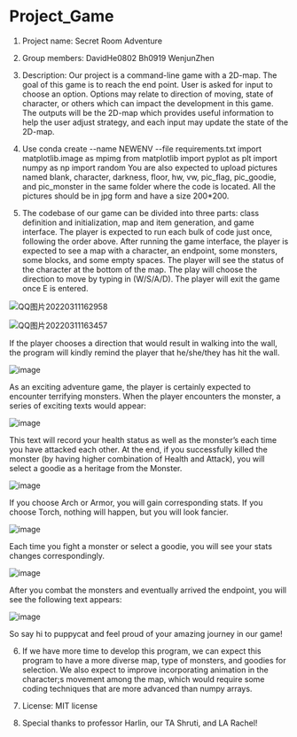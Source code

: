 # Project_Game 
1. Project name: Secret Room Adventure 

2. Group members: DavidHe0802 Bh0919 WenjunZhen

3. Description: Our project is a command-line game with a 2D-map. The goal of this game is to reach the end point. User is asked for input to choose an option. Options may relate to direction of moving, state of character, or others which can impact the development in this game. The outputs will be the 2D-map which provides useful information to help the user adjust strategy, and each input may update the state of the 2D-map. 

4. Use conda create --name NEWENV --file requirements.txt
import matplotlib.image as mpimg
from matplotlib import pyplot as plt
import numpy as np
import random
You are also expected to upload pictures named blank, character, darkness, floor, hw, vw, pic_flag, pic_goodie, and pic_monster in the same folder where the code is located. All the pictures should be in jpg form and have a size 200*200. 

5. The codebase of our game can be divided into three parts: class definition and initialization, map and item generation, and game interface. The player is expected to run each bulk of code just once, following the order above. After running the game interface, the player is expected to see a map with a character, an endpoint, some monsters, some blocks, and some empty spaces. The player will see the status of the character at the bottom of the map. The play will choose the direction to move by typing in (W/S/A/D). The player will exit the game once E is entered.

![QQ图片20220311162958](https://user-images.githubusercontent.com/100243902/157995679-a44a92aa-958a-41cd-a68e-b202ddc96946.png)

![QQ图片20220311163457](https://user-images.githubusercontent.com/100243902/157995764-6fc36c17-be25-4b6a-b9a5-f0d7727ab2b5.png)

If the player chooses a direction that would result in walking into the wall, the program will kindly remind the player that he/she/they has hit the wall.

![image](https://user-images.githubusercontent.com/100243902/157995792-286f9fdf-fc84-4f8e-b11c-a141bcbe495e.png)

As an exciting adventure game, the player is certainly expected to encounter terrifying monsters. When the player encounters the monster, a series of exciting texts would appear:

![image](https://user-images.githubusercontent.com/100243902/157995813-6c95c567-82b6-407d-ae65-37e49a4ecdce.png)

This text will record your health status as well as the monster’s each time you have attacked each other. At the end, if you successfully killed the monster (by having higher combination of Health and Attack), you will select a goodie as a heritage from the Monster.

![image](https://user-images.githubusercontent.com/100243902/157995827-03dc5eee-2e22-4f74-a702-534e9db40fb1.png)

If you choose Arch or Armor, you will gain corresponding stats. If you choose Torch, nothing will happen, but you will look fancier.

![image](https://user-images.githubusercontent.com/100243902/157995847-92de6b77-d93c-4590-962b-7d1dca00e2a1.png)

Each time you fight a monster or select a goodie, you will see your stats changes correspondingly.

![image](https://user-images.githubusercontent.com/100243902/157995869-f7e3ecc4-a49c-4614-be59-1b7cc5cf1588.png)

After you combat the monsters and eventually arrived the endpoint, you will see the following text appears:

![image](https://user-images.githubusercontent.com/100243902/157995885-88032622-1f08-4bbe-ac60-d0859664b6dd.png)

So say hi to puppycat and feel proud of your amazing journey in our game!

6. If we have more time to develop this program, we can expect this program to have a more diverse map, type of monsters, and goodies for selection. We also expect to improve incorporating animation in the character;s movement among the map, which would require some coding techniques that are more advanced than numpy arrays. 

7. License: MIT license

8. Special thanks to professor Harlin, our TA Shruti, and LA Rachel!



